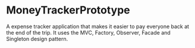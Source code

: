 # MoneyTrackerPrototype
A expense tracker application that makes it easier to pay everyone back at the end of the trip.
It uses the MVC, Factory, Observer, Facade and Singleton design pattern. 
